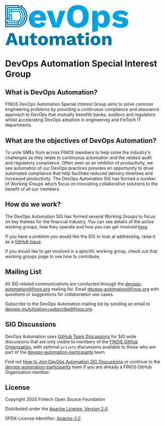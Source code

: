 <img src="https://github.com/finos/branding/raw/master/sig-logos/devops-automation-sig/Wordmark-with-Icon/2022_DevOpsAutomation.svg" width="400">

# DevOps Automation Special Interest Group

## What is DevOps Automation?

FINOS DevOps Automation Special Interest Group aims to solve common engineering problems by providing a continuous compliance and assurance approach to DevOps that mutually benefits banks, auditors and regulators whilst accelerating DevOps adoption in engineering and FinTech IT departments.

## What are the objectives of DevOps Automation?

To unite SMEs from across FINOS members to help solve the industry's challenges as they relate to continuous automation and the related audit and regulatory compliance. Often seen as an inhibitor of productivity, we see automation of our DevOps practices provides an opportunity to drive automated compliance that help facilitate reduced delivery timelines and increased productivity. The DevOps Automation SIG has formed a number of Working Groups which focus on innovating collaborative solutions to the benefit of all our members.

## How do we work?

The DevOps Automation SIG has formed several Working Groups to focus on key themes for the financial industry. You can see details of the active working groups, how they operate and how you can get involved [here](docs/working-groups).

If you have a problem you would like the SIG to look at addressing, raise it as a [GitHub Issue](https://github.com/finos-labs/devops-mutualization/issues).

If you would like to get involved in a specific working group, check out that working groups page to see how to contribute.


## Mailing List

All SIG related communications are conducted through the devops-automation@finos.org mailing list. Email devops-automation@finos.org with questions or suggestions for collaboration use cases.

Subscribe to the DevOps Automation mailing list by sending an email to [devops-mutulization+subscribe@finos.org](mailto:devops-mutulization+subscribe@finos.org?subject=Subscribe).

## SIG Discussions

DevOps Automation uses [GitHub Team Discussions](https://odp.finos.org/docs/project-collaboration#github-team-discussions) for SIG wide discussions that are only visible to members of the [FINOS GitHub Organisation](https://github.com/orgs/finos/people), with optional `private` discussions available to those who are part of the [devops-automation-participants](https://github.com/orgs/finos/teams/devops-automation-participants/) team.

Find out [How to Join DevOps Automation SIG Discussions](https://github.com/finos/devops-automation/blob/master/docs/Discussions.md) or continue to the [devops-automation-participants](https://github.com/orgs/finos/teams/devops-automation-participants/) team if you are already a FINOS GitHub Organisation member.

## License

Copyright 2020 Fintech Open Source Foundation

Distributed under the [Apache License, Version 2.0](http://www.apache.org/licenses/LICENSE-2.0).

SPDX-License-Identifier: [Apache-2.0](https://spdx.org/licenses/Apache-2.0)
